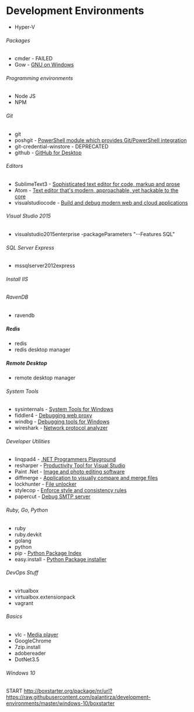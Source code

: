 # Development Environments
* Hyper-V

###### Packages
* cmder - FAILED
* Gow - [GNU on Windows](https://github.com/bmatzelle/gow)

###### Programming environments
* Node JS
* NPM

###### Git
* git
* poshgit - [PowerShell module which provides Git/PowerShell integration](http://dahlbyk.github.io/posh-git/)
* git-credential-winstore - DEPRECATED
* github - [GitHub for Desktop](https://help.github.com/desktop/)

###### Editors
* SublimeText3 - [Sophisticated text editor for code, markup and prose](http://www.sublimetext.com/)
* Atom - [Text editor that's modern, approachable, yet hackable to the core](https://atom.io/)
* visualstudiocode - [Build and debug modern web and cloud applications](https://code.visualstudio.com/)

###### Visual Studio 2015
* visualstudio2015enterprise -packageParameters "--Features SQL"

###### SQL Server Express
* mssqlserver2012express

###### Install IIS

###### RavenDB
* ravendb

##### Redis 
* redis
* redis desktop manager

##### Remote Desktop
* remote desktop manager

###### System Tools
* sysinternals - [System Tools for Windows](https://technet.microsoft.com/en-us/sysinternals/bb545021.aspx)
* fiddler4 - [Debugging web proxy](http://www.telerik.com/fiddler)
* windbg - [Debugging tools for Windows](https://msdn.microsoft.com/library/windows/hardware/ff551063(v=vs.85).aspx)
* wireshark - [Network protocol analyzer](https://www.wireshark.org/)

###### Developer Utilities
* linqpad4 - [.NET Programmers Playground](https://www.linqpad.net/)
* resharper - [Productivity Tool for Visual Studio](https://www.jetbrains.com/resharper)
* Paint .Net - [Image and photo editing software](http://www.getpaint.net)
* diffmerge - [Application to visually compare and merge files](https://sourcegear.com/diffmerge/)
* lockhunter - [File unlocker](http://lockhunter.com/)
* stylecop - [Enforce style and consistency rules](https://stylecop.codeplex.com/)
* papercut - [Debug SMTP server](https://papercut.codeplex.com/)

###### Ruby, Go, Python
* ruby
* ruby.devkit
* golang
* python
* pip - [Python Package Index](https://pypi.python.org/pypi/pip)
* easy.install - [Python Package installer](https://wiki.python.org/moin/EasyInstall)

###### DevOps Stuff
* virtualbox
* virtualbox.extensionpack
* vagrant

###### Basics
* vlc - [Media player](http://www.videolan.org/vlc/)
* GoogleChrome
* 7zip.install
* adobereader
* DotNet3.5

###### Windows 10
START http://boxstarter.org/package/nr/url?https://raw.githubusercontent.com/palantirza/development-environments/master/windows-10/boxstarter